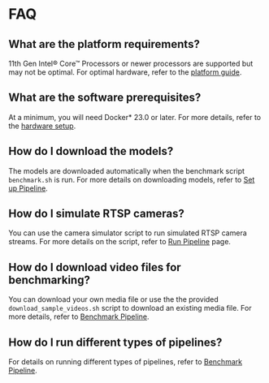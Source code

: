 # FAQ

## What are the platform requirements?

11th Gen Intel® Core™ Processors or newer processors are supported but may not be optimal. For optimal hardware, refer to the [platform guide](./platforms.md).

## What are the software prerequisites?

At a minimum, you will need Docker* 23.0 or later. For more details, refer to the [hardware setup](./hardwaresetup.md).

## How do I download the models?

The models are downloaded automatically when the benchmark script `benchmark.sh` is run. For more details on downloading models, refer to [Set up Pipeline](./pipelinesetup.md#step-4-build-the-reference-design-docker-images).

## How do I simulate RTSP cameras?

You can use the camera simulator script to run simulated RTSP camera streams. For more details on the script, refer to [Run Pipeline](./pipelinerun.md#run-camera-simulator) page.

## How do I download video files for benchmarking?

You can download your own media file or use the the provided `download_sample_videos.sh` script to download an existing media file. For more details, refer to [Benchmark Pipeline](./pipelinebenchmarking.md#file).

## How do I run different types of pipelines?

For details on running different types of pipelines, refer to [Benchmark Pipeline](./pipelinebenchmarking.md#additional-benchmark-examples).
